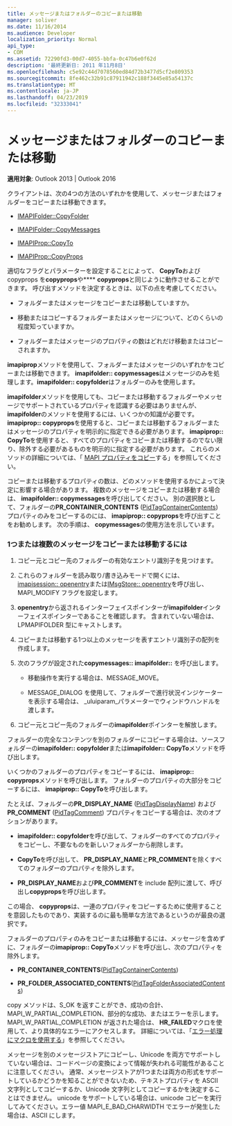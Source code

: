 ```yaml
---
title: メッセージまたはフォルダーのコピーまたは移動
manager: soliver
ms.date: 11/16/2014
ms.audience: Developer
localization_priority: Normal
api_type:
- COM
ms.assetid: 72290fd3-00d7-4055-bbfa-0c47b6e0f62d
description: '最終更新日: 2011 年11月8日'
ms.openlocfilehash: c5e92c44d7078560ed84d72b3477d5cf2e809353
ms.sourcegitcommit: 8fe462c32b91c87911942c188f3445e85a54137c
ms.translationtype: MT
ms.contentlocale: ja-JP
ms.lasthandoff: 04/23/2019
ms.locfileid: "32333041"
---
```

# <a name="copying-or-moving-a-message-or-a-folder"></a>メッセージまたはフォルダーのコピーまたは移動
  
**適用対象**: Outlook 2013 | Outlook 2016 
  
クライアントは、次の4つの方法のいずれかを使用して、メッセージまたはフォルダーをコピーまたは移動できます。
  
- [IMAPIFolder::CopyFolder](imapifolder-copyfolder.md)
    
- [IMAPIFolder::CopyMessages](imapifolder-copymessages.md)
    
- [IMAPIProp::CopyTo](imapiprop-copyto.md)
    
- [IMAPIProp::CopyProps](imapiprop-copyprops.md)
    
適切なフラグとパラメーターを設定することによって、 **CopyTo**および copyprops を**copyprops**や**** **copyprops**と同じように動作させることができます。 呼び出すメソッドを決定するときは、以下の点を考慮してください。
  
- フォルダーまたはメッセージをコピーまたは移動していますか。
    
- 移動またはコピーするフォルダーまたはメッセージについて、どのくらいの程度知っていますか。
    
- フォルダーまたはメッセージのプロパティの数はどれだけ移動またはコピーされますか。
    
**imapiprop**メソッドを使用して、フォルダーまたはメッセージのいずれかをコピーまたは移動できます。 **imapifolder:: copymessages**はメッセージのみを処理します。**imapifolder:: copyfolder**はフォルダーのみを使用します。 
  
**imapifolder**メソッドを使用しても、コピーまたは移動するフォルダーやメッセージでサポートされているプロパティを認識する必要はありませんが、 **imapifolder**のメソッドを使用するには、いくつかの知識が必要です。 **imapiprop:: copyprops**を使用すると、コピーまたは移動するフォルダーまたはメッセージのプロパティを明示的に指定できる必要があります。 **imapiprop:: CopyTo**を使用すると、すべてのプロパティをコピーまたは移動するのでない限り、除外する必要があるものを明示的に指定する必要があります。 これらのメソッドの詳細については、「 [MAPI プロパティをコピー](copying-mapi-properties.md)する」を参照してください。
  
コピーまたは移動するプロパティの数は、どのメソッドを使用するかによって決定に影響する場合があります。 複数のメッセージをコピーまたは移動する場合は、 **imapifolder:: copymessages**を呼び出してください。 別の選択肢として、フォルダーの**PR_CONTAINER_CONTENTS** ([PidTagContainerContents](pidtagcontainercontents-canonical-property.md)) プロパティのみをコピーするのには、 **imapiprop:: copyprops**を呼び出すことをお勧めします。 次の手順は、 **copymessages**の使用方法を示しています。 
  
### <a name="to-copy-or-move-one-or-more-messages"></a>1つまたは複数のメッセージをコピーまたは移動するには
  
1. コピー元とコピー先のフォルダーの有効なエントリ識別子を見つけます。
    
2. これらのフォルダーを読み取り/書き込みモードで開くには、 [imapisession:: openentry](imapisession-openentry.md)または[IMsgStore:: openentry](imsgstore-openentry.md)を呼び出し、MAPI_MODIFY フラグを設定します。 
    
3. **openentry**から返されるインターフェイスポインターが**imapifolder**インターフェイスポインターであることを確認します。 含まれていない場合は、LPMAPIFOLDER 型にキャストします。 
    
4. コピーまたは移動する1つ以上のメッセージを表すエントリ識別子の配列を作成します。 
    
5. 次のフラグが設定された**copymessages:: imapifolder::** を呼び出します。 
    
   - 移動操作を実行する場合は、MESSAGE_MOVE。 
    
   - MESSAGE_DIALOG を使用して、フォルダーで進行状況インジケーターを表示する場合は、 _uluiparam_パラメーターでウィンドウハンドルを渡します。 
    
6. コピー元とコピー先のフォルダーの**imapifolder**ポインターを解放します。 
    
フォルダーの完全なコンテンツを別のフォルダーにコピーする場合は、ソースフォルダーの**imapifolder:: copyfolder**または**imapifolder:: CopyTo**メソッドを呼び出します。 
  
いくつかのフォルダーのプロパティをコピーするには、 **imapiprop:: copyprops**メソッドを呼び出します。 フォルダーのプロパティの大部分をコピーするには、 **imapiprop:: CopyTo**を呼び出します。 
  
たとえば、フォルダーの**PR_DISPLAY_NAME** ([PidTagDisplayName](pidtagdisplayname-canonical-property.md)) および**PR_COMMENT** ([PidTagComment](pidtagcomment-canonical-property.md)) プロパティをコピーする場合は、次のオプションがあります。
  
- **imapifolder:: copyfolder**を呼び出して、フォルダーのすべてのプロパティをコピーし、不要なものを新しいフォルダーから削除します。 
    
- **CopyTo**を呼び出して、 **PR_DISPLAY_NAME**と**PR_COMMENT**を除くすべてのフォルダーのプロパティを除外します。 
    
- **PR_DISPLAY_NAME**および**PR_COMMENT**を include 配列に渡して、呼び出し**copyprops**を呼び出します。 
    
この場合、 **copyprops**は、一連のプロパティをコピーするために使用することを意図したものであり、実装するのに最も簡単な方法であるというのが最良の選択です。 
  
フォルダーのプロパティのみをコピーまたは移動するには、メッセージを含めずに、フォルダーの**imapiprop:: CopyTo**メソッドを呼び出し、次のプロパティを除外します。 
  
- **PR_CONTAINER_CONTENTS**([PidTagContainerContents](pidtagcontainercontents-canonical-property.md))
    
- **PR_FOLDER_ASSOCIATED_CONTENTS**([PidTagFolderAssociatedContents](pidtagfolderassociatedcontents-canonical-property.md))
    
copy メソッドは、S_OK を返すことができ、成功の合計、MAPI_W_PARTIAL_COMPLETION、部分的な成功、またはエラーを示します。 MAPI_W_PARTIAL_COMPLETION が返された場合は、 **HR_FAILED**マクロを使用して、より具体的なエラーにアクセスします。 詳細については、「[エラー処理にマクロを使用する](using-macros-for-error-handling.md)」を参照してください。
  
メッセージを別のメッセージストアにコピーし、Unicode を両方でサポートしていない場合は、コードページの変換によって情報が失われる可能性があることに注意してください。 通常、メッセージストアが1つまたは両方の形式をサポートしているかどうかを知ることができないため、テキストプロパティを ASCII 文字列としてコピーするか、Unicode 文字列としてコピーするかを決定することはできません。 unicode をサポートしている場合は、unicode コピーを実行してみてください。エラー値 MAPI_E_BAD_CHARWIDTH でエラーが発生した場合は、ASCII にします。
  

